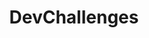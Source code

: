 ---
title: 'DevChallenges'
description: 'Practice with Real Life Coding Projects'
link: 'https://devchallenges.io/'
imageURL: 'https://res.cloudinary.com/dc6mrv5cb/image/upload/v1703874791/personal-resources/challenges/devchallenges.io__hr7e9w.png'
---